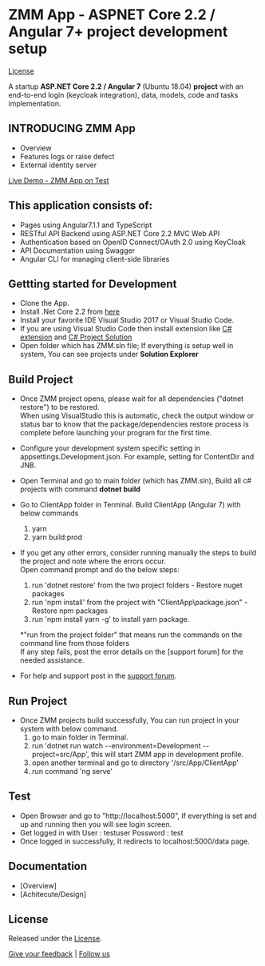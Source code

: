 # **ZMM App** - ASPNET Core 2.2 / Angular 7+ project development setup
[License](http://irepo.eur.ad.sag/projects/AIAN/repos/zmm/browse/LICENSE)

A startup **ASP.NET Core 2.2 / Angular 7** (Ubuntu 18.04) **project** with an end-to-end login (keycloak integration), data, models, code and tasks implementation.

## INTRODUCING ZMM App
*   Overview 
*   Features logs or raise defect 
*   External identity server 

[Live Demo - ZMM App on Test](https://lambda-quad)

## This application consists of:

*   Pages using Angular7.1.1 and TypeScript
*   RESTful API Backend using ASP.NET Core 2.2 MVC Web API
*   Authentication based on OpenID Connect/OAuth 2.0 using KeyCloak
*   API Documentation using Swagger
*   Angular CLI for managing client-side libraries



## Gettting started for Development

*   Clone the App.
*   Install .Net Core 2.2 from [here](https://www.microsoft.com/net/download/dotnet-core/2.2)
*   Install your favorite IDE Visual Studio 2017 or Visual Studio Code.
*   If you are using Visual Studio Code then install extension like [C# extension](https://marketplace.visualstudio.com/items?itemName=jchannon.csharpextensions) and [C# Project Solution](https://marketplace.visualstudio.com/items?itemName=fernandoescolar.vscode-solution-explorer)
*   Open folder which has ZMM.sln file; If everything is setup well in system, You can see projects under **Solution Explorer**


## Build Project

*   Once ZMM project opens, please wait for all dependencies ("dotnet restore") to be restored.  
    When using VisualStudio this is automatic, check the output window or status bar to know that the package/dependencies restore process is complete before launching your program for the first time.
*   Configure your development system specific setting in appsettings.Development.json.
    For example, setting for ContentDir and JNB.
*   Open Terminal and go to main folder (which has ZMM.sln), Build all c# projects with command **dotnet build** 
*   Go to ClientApp folder in Terminal. Build ClientApp (Angular 7) with below commands
    1. yarn
    2. yarn build:prod
*   If you get any other errors, consider running manually the steps to build the project and note where the errors occur.  
    Open command prompt and do the below steps:  
    1. run 'dotnet restore' from the two project folders - Restore nuget packages  
    2. run 'npm install' from the project with "ClientApp\\package.json" - Restore npm packages  
    3. run 'npm install yarn -g' to install yarn package.
    
    *"run from the project folder" that means run the commands on the command line from those folders  
    If any step fails, post the error details on the [support forum] for the needed assistance.
*   For help and support post in the [support forum](?).

## Run Project
*   Once ZMM projects build successfully, You can run project in your system with below command.
    1. go to main folder in Terminal.
    2. run 'dotnet run watch --environment=Development --project=src/App', this will start ZMM app in development profile.
    2. open another terminal and go to directory '/src/App/ClientApp'
    3. run command 'ng serve'

## Test
*   Open Browser and go to "http://localhost:5000", If everything is set and up and running then you will see  login screen.
*   Get logged in with 
    User        : testuser
    Possword    : test
*   Once logged in successfully, It redirects to localhost:5000/data page. 


## Documentation

*   [Overview]
*   [Achitecute/Design]



## License

Released under the [License](http://irepo.eur.ad.sag/projects/AIAN/repos/zmm/browse/LICENSE).

[Give your feedback](mailto:generic.zmodsupport@softwareag.com) | [Follow us](?)
